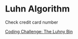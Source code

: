 # Luhn Algorithm

Check credit card number

[Coding Challenge: The Luhny Bin](http://blog.crazybob.org/2011/11/coding-challenge-luhny-bin.html)
